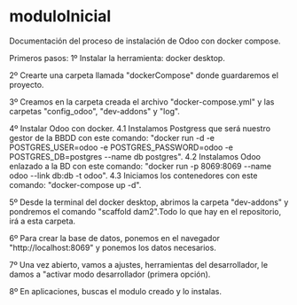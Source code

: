 # moduloInicial

Documentación del proceso de instalación de Odoo con docker compose.

Primeros pasos:
  1º Instalar la herramienta: docker desktop.
  
  2º Crearte una carpeta llamada "dockerCompose" donde guardaremos el proyecto.
  
  3º Creamos en la carpeta creada el archivo "docker-compose.yml" y las carpetas "config_odoo", "dev-addons" y "log". 
  
  4º Instalar Odoo con docker.
    4.1  Instalamos Postgress que será nuestro gestor de la BBDD con este comando: "docker run -d -e POSTGRES_USER=odoo -e POSTGRES_PASSWORD=odoo -e POSTGRES_DB=postgres --name db postgres".
    4.2  Instalamos Odoo enlazado a la BD con este comando: "docker run -p 8069:8069 --name odoo --link db:db -t odoo".
    4.3  Iniciamos los contenedores con este comando: "docker-compose up -d".
    
  5º Desde la terminal del docker desktop, abrimos la carpeta "dev-addons" y pondremos el comando "scaffold dam2".Todo lo que hay en el repositorio, irá a esta carpeta.  
  
  6º Para crear la base de datos, ponemos en el navegador "http://localhost:8069" y ponemos los datos necesarios.
  
  7º Una vez abierto, vamos a ajustes, herramientas del desarrollador, le damos a "activar modo desarrollador (primera opción).
  
  8º En aplicaciones, buscas el modulo creado y lo instalas.
